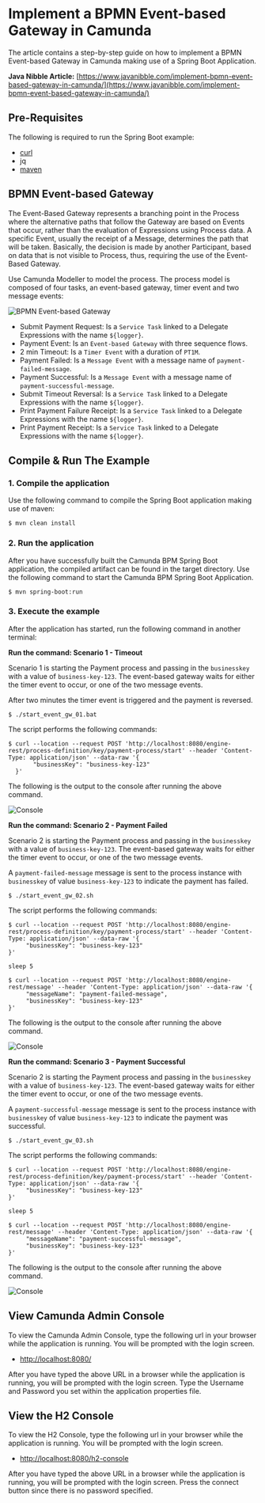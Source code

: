 # Implement a BPMN Event-based Gateway in Camunda
The article contains a step-by-step guide on how to implement a BPMN Event-based Gateway in Camunda making use of a Spring Boot Application. 

**Java Nibble Article:** [https://www.javanibble.com/implement-bpmn-event-based-gateway-in-camunda/](https://www.javanibble.com/implement-bpmn-event-based-gateway-in-camunda/)

## Pre-Requisites
The following is required to run the Spring Boot example:
* [curl](https://www.javanibble.com/how-to-install-curl-on-macos-using-homebrew/)
* jq
* [maven](https://www.javanibble.com/how-to-install-maven-on-macos-using-homebrew/)

## BPMN Event-based Gateway
The Event-Based Gateway represents a branching point in the Process where the alternative paths that follow the Gateway are based on Events that occur, rather than the evaluation of Expressions using Process data. A specific Event, usually the receipt of a Message, determines the path that will be taken. Basically, the decision is made by another Participant, based on data that is not visible to Process, thus, requiring the use of the Event-Based Gateway.

Use Camunda Modeller to model the process. The process model is composed of four tasks, an event-based gateway, timer event and two message events:

![BPMN Event-based Gateway](https://www.javanibble.com/assets/images/posts/bpmn-event-based-gateway/bpmn-event-based-gateway.png)

* Submit Payment Request: Is a `Service Task` linked to a Delegate Expressions with the name `${logger}`.
* Payment Event: Is an `Event-based Gateway` with three sequence flows.
* 2 min Timeout: Is a `Timer Event` with a duration of `PT1M`.
* Payment Failed: Is a `Message Event` with a message name of `payment-failed-message`.
* Payment Successful: Is a `Message Event` with a message name of `payment-successful-message`.
* Submit Timeout Reversal: Is a `Service Task` linked to a Delegate Expressions with the name `${logger}`.
* Print Payment Failure Receipt: Is a `Service Task` linked to a Delegate Expressions with the name `${logger}`.
* Print Payment Receipt: Is a `Service Task` linked to a Delegate Expressions with the name `${logger}`.


## Compile & Run The Example
### 1. Compile the application
Use the following command to compile the Spring Boot application making use of maven:

```shell
$ mvn clean install
```

### 2. Run the application
After you have successfully built the Camunda BPM Spring Boot application, the compiled artifact can be found in the
target directory. Use the following command to start the Camunda BPM Spring Boot Application.

```shell
$ mvn spring-boot:run
```

### 3. Execute the example
After the application has started, run the following command in another terminal:

**Run the command: Scenario 1 - Timeout**

Scenario 1 is starting the Payment process and passing in the `businesskey` with a value of `business-key-123`. The event-based gateway waits for either the timer event to occur, or one of the two message events.

After two minutes the timer event is triggered and the payment is reversed.

```shell
$ ./start_event_gw_01.bat
```
The script performs the following commands:

```shell
$ curl --location --request POST 'http://localhost:8080/engine-rest/process-definition/key/payment-process/start' --header 'Content-Type: application/json' --data-raw '{
       "businessKey": "business-key-123"
  }'
```
The following is the output to the console after running the above command.

![Console](https://www.javanibble.com/assets/images/posts/bpmn-event-based-gateway/console-camunda-bpmn-event-based-gateway-scenario1.png)


**Run the command: Scenario 2 - Payment Failed**

Scenario 2 is starting the Payment process and passing in the `businesskey` with a value of `business-key-123`. The event-based gateway waits for either the timer event to occur, or one of the two message events.

A `payment-failed-message` message is sent to the process instance with `businesskey` of value `business-key-123` to indicate the payment has failed.

```shell
$ ./start_event_gw_02.sh
```
The script performs the following commands:

```shell
$ curl --location --request POST 'http://localhost:8080/engine-rest/process-definition/key/payment-process/start' --header 'Content-Type: application/json' --data-raw '{
     "businessKey": "business-key-123"
}'

sleep 5

$ curl --location --request POST 'http://localhost:8080/engine-rest/message' --header 'Content-Type: application/json' --data-raw '{
     "messageName": "payment-failed-message",
     "businessKey": "business-key-123"
}'

```
The following is the output to the console after running the above command.

![Console](https://www.javanibble.com/assets/images/posts/bpmn-event-based-gateway/console-camunda-bpmn-event-based-gateway-scenario2.png)

**Run the command: Scenario 3 - Payment Successful**

Scenario 2 is starting the Payment process and passing in the `businesskey` with a value of `business-key-123`. The event-based gateway waits for either the timer event to occur, or one of the two message events.

A `payment-successful-message` message is sent to the process instance with `businesskey` of value `business-key-123` to indicate the payment was successful.

```shell
$ ./start_event_gw_03.sh
```
The script performs the following commands:

```shell
$ curl --location --request POST 'http://localhost:8080/engine-rest/process-definition/key/payment-process/start' --header 'Content-Type: application/json' --data-raw '{
     "businessKey": "business-key-123"
}'

sleep 5

$ curl --location --request POST 'http://localhost:8080/engine-rest/message' --header 'Content-Type: application/json' --data-raw '{
     "messageName": "payment-successful-message",
     "businessKey": "business-key-123"
}'
```
The following is the output to the console after running the above command.

![Console](https://www.javanibble.com/assets/images/posts/bpmn-event-based-gateway/console-camunda-bpmn-event-based-gateway-scenario3.png)

## View Camunda Admin Console
To view the Camunda Admin Console, type the following url in your browser while the application is running. You will be prompted with the login screen.

* [http://localhost:8080/](http://localhost:8080/)

After you have typed the above URL in a browser while the application is running, you will be prompted with the login screen. Type the Username and Password you set within the application properties file.


## View the H2 Console
To view the H2 Console, type the following url in your browser while the application is running. You will be prompted with the login screen.

* [http://localhost:8080/h2-console](http://localhost:8080/h2-console)

After you have typed the above URL in a browser while the application is running, you will be prompted with the login screen. Press the connect button since there is no password specified.
